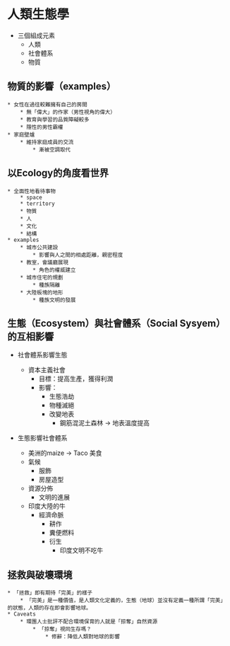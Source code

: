 # 人類生態學
* 三個組成元素
    * 人類
    * 社會體系
    * 物質

## 物質的影響（examples）
    * 女性在過往較難擁有自己的房間
        * 無「偉大」的作家（男性視角的偉大）
        * 教育與學習的品質障礙較多
        * 隱性的男性霸權
    * 家庭壁爐
        * 維持家庭成員的交流
            * 漸被空調取代


## 以Ecology的角度看世界
    * 全面性地看待事物
        * space
        * territory
        * 物質
        * 人
        * 文化
        * 結構
    * examples
        * 城市公共建設
            * 影響與人之間的相處距離，親密程度
        * 教室，會議廳展現
            * 角色的權威建立
        * 城市住宅的規劃
            * 種族隔離
        * 大陸板塊的地形
            * 種族文明的發展

## 生態（Ecosystem）與社會體系（Social Sysyem）的互相影響
* 社會體系影響生態
    * 資本主義社會
        * 目標：提高生產，獲得利潤
        * 影響：
            * 生態浩劫
            * 物種滅絕
            * 改變地表
                * 鋼筋混泥土森林 -> 地表溫度提高

* 生態影響社會體系
    * 美洲的maize -> Taco 美食
    * 氣候
        * 服飾
        * 房屋造型
    * 資源分佈
        * 文明的進展
    * 印度大陸的牛
        * 經濟命脈
            * 耕作
            * 糞便燃料
            * 衍生
                * 印度文明不吃牛


## 拯救與破壞環境
    * 「拯救」即有期待「完美」的樣子
        * 「完美」是一種價值，是人類文化定義的，生態（地球）並沒有定義一種所謂「完美」的狀態，人類的存在即會影響地球。
    * Caveats
        * 環團人士批評不配合環境保育的人就是「掠奪」自然資源
            * 「掠奪」視同生存嗎？
                * 修辭：降低人類對地球的影響 
